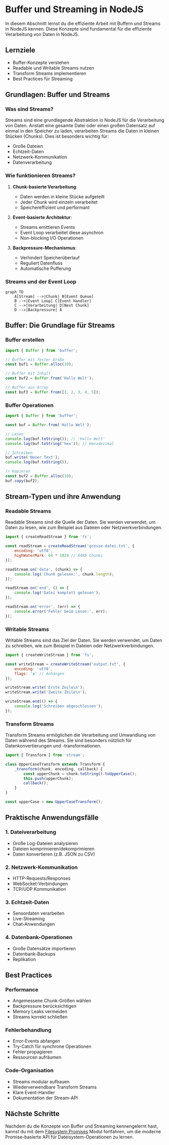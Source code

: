 # Buffer und Streaming in NodeJS

In diesem Abschnitt lernst du die effiziente Arbeit mit Buffern und Streams in NodeJS kennen. Diese Konzepte sind fundamental für die effiziente Verarbeitung von Daten in NodeJS.

## Lernziele

- Buffer-Konzepte verstehen
- Readable und Writable Streams nutzen
- Transform Streams implementieren
- Best Practices für Streaming

## Grundlagen: Buffer und Streams

### Was sind Streams?

Streams sind eine grundlegende Abstraktion in NodeJS für die Verarbeitung von Daten. Anstatt eine gesamte Datei oder einen großen Datensatz auf einmal in den Speicher zu laden, verarbeiten Streams die Daten in kleinen Stücken (Chunks). Dies ist besonders wichtig für:

- Große Dateien
- Echtzeit-Daten
- Netzwerk-Kommunikation
- Datenverarbeitung

### Wie funktionieren Streams?

1. **Chunk-basierte Verarbeitung**:
   - Daten werden in kleine Stücke aufgeteilt
   - Jeder Chunk wird einzeln verarbeitet
   - Speichereffizient und performant

2. **Event-basierte Architektur**:
   - Streams emittieren Events
   - Event Loop verarbeitet diese asynchron
   - Non-blocking I/O Operationen

3. **Backpressure-Mechanismus**:
   - Verhindert Speicherüberlauf
   - Reguliert Datenfluss
   - Automatische Pufferung

### Streams und der Event Loop

```mermaid
graph TD
    A[Stream] -->|Chunk| B[Event Queue]
    B -->|Event Loop| C[Event Handler]
    C -->|Verarbeitung| D[Next Chunk]
    D -->|Backpressure| A
```

## Buffer: Die Grundlage für Streams

### Buffer erstellen
```javascript
import { Buffer } from 'buffer';

// Buffer mit fester Größe
const buf1 = Buffer.alloc(10);

// Buffer mit Inhalt
const buf2 = Buffer.from('Hallo Welt');

// Buffer aus Array
const buf3 = Buffer.from([1, 2, 3, 4, 5]);
```

### Buffer Operationen
```javascript
import { Buffer } from 'buffer';

const buf = Buffer.from('Hallo Welt');

// Lesen
console.log(buf.toString()); // 'Hallo Welt'
console.log(buf.toString('hex')); // Hexadezimal

// Schreiben
buf.write('Neuer Text');
console.log(buf.toString());

// Kopieren
const buf2 = Buffer.alloc(10);
buf.copy(buf2);
```

## Stream-Typen und ihre Anwendung

### Readable Streams

Readable Streams sind die Quelle der Daten. Sie werden verwendet, um Daten zu lesen, wie zum Beispiel aus Dateien oder Netzwerkverbindungen.

```javascript
import { createReadStream } from 'fs';

const readStream = createReadStream('grosse-datei.txt', {
    encoding: 'utf8',
    highWaterMark: 64 * 1024 // 64KB Chunks
});

readStream.on('data', (chunk) => {
    console.log('Chunk gelesen:', chunk.length);
});

readStream.on('end', () => {
    console.log('Datei komplett gelesen');
});

readStream.on('error', (err) => {
    console.error('Fehler beim Lesen:', err);
});
```

### Writable Streams

Writable Streams sind das Ziel der Daten. Sie werden verwendet, um Daten zu schreiben, wie zum Beispiel in Dateien oder Netzwerkverbindungen.

```javascript
import { createWriteStream } from 'fs';

const writeStream = createWriteStream('output.txt', {
    encoding: 'utf8',
    flags: 'a' // Anhängen
});

writeStream.write('Erste Zeile\n');
writeStream.write('Zweite Zeile\n');

writeStream.end(() => {
    console.log('Schreiben abgeschlossen');
});
```

### Transform Streams

Transform Streams ermöglichen die Verarbeitung und Umwandlung von Daten während des Streams. Sie sind besonders nützlich für Datenkonvertierungen und -transformationen.

```javascript
import { Transform } from 'stream';

class UpperCaseTransform extends Transform {
    _transform(chunk, encoding, callback) {
        const upperChunk = chunk.toString().toUpperCase();
        this.push(upperChunk);
        callback();
    }
}

const upperCase = new UpperCaseTransform();
```

## Praktische Anwendungsfälle

### 1. Dateiverarbeitung
- Große Log-Dateien analysieren
- Dateien komprimieren/dekomprimieren
- Daten konvertieren (z.B. JSON zu CSV)

### 2. Netzwerk-Kommunikation
- HTTP-Requests/Responses
- WebSocket-Verbindungen
- TCP/UDP Kommunikation

### 3. Echtzeit-Daten
- Sensordaten verarbeiten
- Live-Streaming
- Chat-Anwendungen

### 4. Datenbank-Operationen
- Große Datensätze importieren
- Datenbank-Backups
- Replikation

## Best Practices

### Performance
- Angemessene Chunk-Größen wählen
- Backpressure berücksichtigen
- Memory Leaks vermeiden
- Streams korrekt schließen

### Fehlerbehandlung
- Error-Events abfangen
- Try-Catch für synchrone Operationen
- Fehler propagieren
- Ressourcen aufräumen

### Code-Organisation
- Streams modular aufbauen
- Wiederverwendbare Transform Streams
- Klare Event-Handler
- Dokumentation der Stream-API

## Nächste Schritte

Nachdem du die Konzepte von Buffer und Streaming kennengelernt hast, kannst du mit dem [Filesystem Promises](fsPromises.md) Modul fortfahren, um die moderne Promise-basierte API für Dateisystem-Operationen zu lernen. 